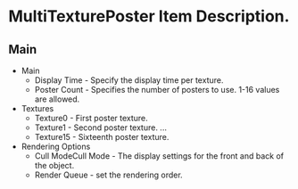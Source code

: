 # MultiTexturePoster Item Description.
## Main
* Main
    * Display Time - Specify the display time per texture.
    * Poster Count - Specifies the number of posters to use. 1-16 values are allowed.
* Textures
    * Texture0 - First poster texture.
    * Texture1 - Second poster texture.
                ...
    * Texture15 - Sixteenth poster texture.
* Rendering Options
    * Cull ModeCull Mode -  The display settings for the front and back of the object.
    * Render Queue - set the rendering order.